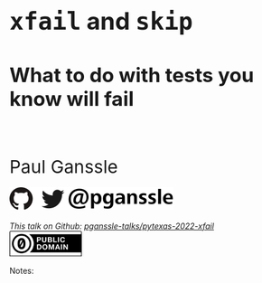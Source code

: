 <h1 style="font-size: 3em"><tt>xfail</tt> and <tt>skip</tt></h1>
<h2 style="font-size: 2.5em">What to do with tests you know will fail</h2>
<br/>
<br/>
<br/>
<span style="font-size: 2.25em">
Paul Ganssle
</span>
<br/>
<br/>
<img src="images/pganssle-logos.svg" height="40px" alt="@pganssle">
<br/>
<br/>
<span style="font-size: 1em;"><em>This talk on Github:
<a href="https://github.com/pganssle-talks/pytexas-2022-xfail">pganssle-talks/pytexas-2022-xfail</a></em>
</span>
<br/>
<a rel="license" href="https://creativecommons.org/publicdomain/zero/1.0/">
    <img src="external-images/logos/cc-zero.svg" height="45px">
</a>
<br/>

Notes:

